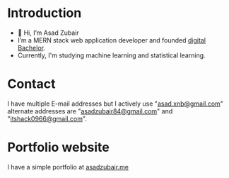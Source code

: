 # Introduction
- 👋 Hi, I’m Asad Zubair
- I’m a MERN stack web application developer and founded [digital Bachelor](https://digitalbachelor-6b8d5ee2e0c6.herokuapp.com/).
- Currently, I'm studying machine learning and statistical learning.
# Contact
I have multiple E-mail addresses but I actively use "asad.xnb@gmail.com"
alternate addresses are "asadzubair84@gmail.com" and "itshack0966@gmail.com".

# Portfolio website
I have a simple portfolio at [asadzubair.me](https://asadzubair.me)
